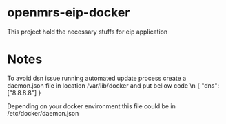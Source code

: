# openmrs-eip-docker
This project hold the necessary stuffs for eip application

# Notes
To avoid dsn issue running automated update process create a daemon.json file in location /var/lib/docker and put bellow code \n
{
    "dns": ["8.8.8.8"]
}

Depending on your docker environment this file could be in /etc/docker/daemon.json
